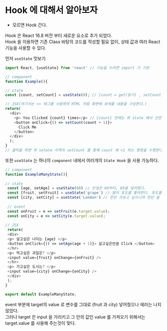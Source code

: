 # Hook 에 대해서 알아보자
 - 모르면 Hook 간다.  
  
    
Hook 은 React 16.8 버전 부터 새로운 요소로 추가 되었다.  
Hook 을 이용하면 기존 Class 바탕의 코드를 작성할 필요 없이, 상태 값과 여러 React 기능을 사용할 수 있다.  
  
  먼저 `useState` 맛보기
```JavaScript
import React, {useState} from 'react' // 기능을 쓰려면 import 가 기본 

// component
function Example(){

// state
const [count, setCount] = useState(0); // [count = get(읽기) , setCount = set(쓰기)], 기본값으로 0이 들어가 있다.

// JSX(여기서는 <> 태그를 사용하여 HTML 처럼 화면에 보여줄 내용을 구성한다.)
return(
  <div>
    <p> You Clicked {count} times</p> // {count} 안에는 위 state 에서 선언해준 count 가 들어와서 보여주게 된다.
    <button onClick={() => setCount(count + 1)}> 
      Click Me
    </button>
  </div>
  );
}
// 클릭을 하면 위 setate 지역의 setCount 를 통해 count 에 +1 하는 명령을 수행한다. 
```

또한 `useState` 는 하나의 `component` 내에서 여러개의 `State Hook` 을 사용 가능하다.
```JavaScript
// component
function ExampleManyState(){
 
// state
 const [age, setAge] = useState(60) // 인생은 60부터, 60을 넣어줬다.
 const [fruit, setFruit] = useState('grape') // 딸이 포도를 좋아한다. 포도를 넣어줬다. 문자니까 '' 감싸서
 const [city, setCity] = useState('London') // 런던 가보고 싶으니까 런던 을 넣었다. 문자니까 '' 감싸서
 
 // event
 const onFruit = e => setFruit(e.target.value);
 const onCity = e => setCity(e.target.value);
 
// JSX
 return(
 <div>
 <p> 살고싶은 나이는 {age} </p>
 <button onClick={() => setAge(age + 1)}> 살고싶은만큼 Click </button>
 </hr>
 <p> 먹고싶은 과일은? </p>
 <input value={fruit} onChange={onFruit} />
 </hr>
 <p> 가고싶은 도시는? </p>
 <input value={city} onChange={onCity} />
 </div>
 );
}

export default ExampleManyState;
```
event 부분에 target의 value 로 변수를 그대로 (fruit 과 city) 넣어줬으나 에러는 나지 않았다.  
그러나 target 은 input 을 가리키고 그 안의 값인 value 를 가져오기 위해서는 target.value 를 사용해 주는것이 맞다.

